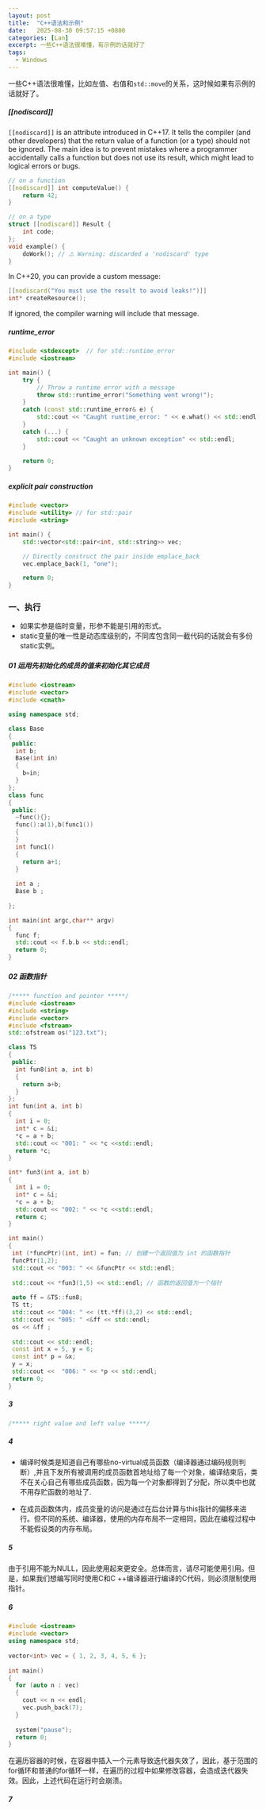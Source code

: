 ```yaml
---
layout: post
title:  "C++语法和示例"
date:   2025-08-30 09:57:15 +0800
categories: [Lan]
excerpt: 一些C++语法很难懂，有示例的话就好了
tags:
  - Windows
---
```


一些C++语法很难懂，比如左值、右值和`std::move`的关系，这时候如果有示例的话就好了。

##### [[nodiscard]]

`[[nodiscard]]` is an attribute introduced in C++17. It tells the compiler (and other developers) that the return value of a function (or a type) should not be ignored. The main idea is to prevent mistakes where a programmer accidentally calls a function but does not use its result, which might lead to logical errors or bugs.

```C++
// on a function
[[nodiscard]] int computeValue() {
    return 42;
}

// on a type
struct [[nodiscard]] Result {
    int code;
};
void example() {
    doWork(); // ⚠️ Warning: discarded a 'nodiscard' type
}
```

In C++20, you can provide a custom message:

```C++
[[nodiscard("You must use the result to avoid leaks!")]]
int* createResource();
```

If ignored, the compiler warning will include that message.

##### runtime_error

```C++
#include <stdexcept>  // for std::runtime_error
#include <iostream>

int main() {
    try {
        // Throw a runtime error with a message
        throw std::runtime_error("Something went wrong!");
    }
    catch (const std::runtime_error& e) {
        std::cout << "Caught runtime_error: " << e.what() << std::endl;
    }
    catch (...) {
        std::cout << "Caught an unknown exception" << std::endl;
    }

    return 0;
}
```

##### explicit pair construction

```C++
#include <vector>
#include <utility> // for std::pair
#include <string>

int main() {
    std::vector<std::pair<int, std::string>> vec;

    // Directly construct the pair inside emplace_back
    vec.emplace_back(1, "one");

    return 0;
}
```

### 一、执行

* 如果实参是临时变量，形参不能是引用的形式。
* static变量的唯一性是动态库级别的，不同库包含同一截代码的话就会有多份static实例。

##### 01 运用先初始化的成员的值来初始化其它成员

```C++
#include <iostream>
#include <vector>
#include <cmath>

using namespace std;

class Base
{
 public:
  int b;
  Base(int in)
  {
    b=in;
  }
};
class func
{
 public:
  ~func(){};
  func():a(1),b(func1())
  {
  }
  int func1()
  {
    return a+1;
  }
  
  int a ;
  Base b ;
  
};

int main(int argc,char** argv)
{
  func f;
  std::cout << f.b.b << std::endl;
  return 0;
} 
```

##### 02 函数指针

```C++
/***** function and pointer *****/
#include <iostream>
#include <string>
#include <vector>
#include <fstream>
std::ofstream os("123.txt");

class TS
{
 public:
  int fun8(int a, int b)
  {
    return a+b;
  }
};
int fun(int a, int b)
{
  int i = 0;
  int* c = &i;
  *c = a + b;
  std::cout << "001: " << *c <<std::endl;
  return *c;
}

int* fun3(int a, int b)
{
  int i = 0;
  int* c = &i;
  *c = a + b;
  std::cout << "002: " << *c <<std::endl;
  return c;
}

int main()
{
 int (*funcPtr)(int, int) = fun; // 创建一个返回值为 int 的函数指针
 funcPtr(1,2);
 std::cout << "003: " << &funcPtr << std::endl;
 
 std::cout << *fun3(1,5) << std::endl; // 函数的返回值为一个指针
 
 auto ff = &TS::fun8;
 TS tt;
 std::cout << "004: " << (tt.*ff)(3,2) << std::endl;
 std::cout << "005: " <&ff << std::endl;
 os << &ff ;
 
 std::cout << std::endl;
 const int x = 5, y = 6;
 const int* p = &x;
 y = x;
 std::cout <<  "006: " << *p << std::endl;
 return 0;
}
```

##### 3

```C++
/***** right value and left value *****/
```

##### 4

* 编译时候类是知道自己有哪些no-virtual成员函数（编译器通过编码规则判断）,并且下发所有被调用的成员函数首地址给了每一个对象，编译结束后，类不在关心自己有哪些成员函数，因为每一个对象都得到了分配，所以类中也就不用存贮函数的地址了.

* 在成员函数体内，成员变量的访问是通过在后台计算与this指针的偏移来进行。但不同的系统、编译器，使用的内存布局不一定相同，因此在编程过程中不能假设类的内存布局。

##### 5

由于引用不能为NULL，因此使用起来更安全。总体而言，请尽可能使用引用。但是，如果我们想编写同时使用C和C ++编译器进行编译的C代码，则必须限制使用指针。

##### 6

```C++
#include <iostream>
#include <vector>
using namespace std;
 
vector<int> vec = { 1, 2, 3, 4, 5, 6 };
 
int main()
{
  for (auto n : vec)
  {
    cout << n << endl;
    vec.push_back(7);
  }
 
  system("pause");
  return 0;
}
```

在遍历容器的时候，在容器中插入一个元素导致迭代器失效了，因此，基于范围的for循环和普通的for循环一样，在遍历的过程中如果修改容器，会造成迭代器失效。因此，上述代码在运行时会崩溃。

##### 7
